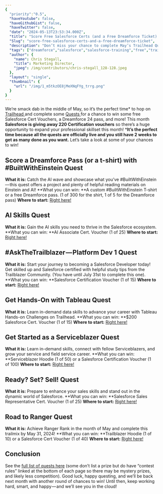 ```yaml
---
{
  "priority":"0.5",
  "haveYoutube": false,
  "haveGithubGist": false,
  "haveTwitter": false,
  "date": "2024-05-13T23:53:34.000Z",
  "title": "Score Free Salesforce Certs (and a Free Dreamforce Ticket)!",
  "Slug": "score-free-salesforce-certs-and-a-free-dreamforce-ticket",
  "description": "Don’t miss your chance to complete May’s Trailhead Quests.",
  "tags": ["dreamforce","salesforce","salesforce-training","free","trailhead"],
  "author": {
    "name": Chris Stegall,
    "title": Marketing Director,
    "jpeg": /img/contributors/chris-stegall_128-128.jpeg
  },
  "layout": "single",
  "thumbnail": {
    "url": "/img/1_m5tkzOE8jMeXNqFYg_trrg.png"
  }
}
---
```

We’re smack dab in the middle of May, so it’s the perfect time* to hop on [Trailhead ](https://trailhead.salesforce.com/quests)and complete some [Quests ](https://trailhead.salesforce.com/quests)for a chance to win some free Salesforce Cert Vouchers, a Dreamforce 24 pass, and more!
This month <strong>Salesforce is giving away 220 Certification vouchers</strong> so there’s a huge opportunity to expand your professional skillset this month!
***It’s the perfect time because all the quests are officially live and you still have 2 weeks to get as many done as you want.**
Let’s take a look at some of your chances to win!

## Score a Dreamforce Pass (or a t-shirt) with #BuiltWithEinstein Quest

**What it is:** Catch the AI wave and showcase what you’ve #BuiltWithEinstein — this quest offers a project and plenty of helpful reading materials on Einstein and AI!
**What you can win: **A custom #BuiltWithEinstein T-shirt or a free Dreamforce pass. (1 of 300 for the shirt, 1 of 5 for the Dreamforce pass)
**Where to start:** [Right here!](https://trailhead.salesforce.com/users/strailhead/trailmixes/quest-get-hands-on-with-tableau-march-2024)

## AI Skills Quest

**What it is:** Gain the AI skills you need to thrive in the Salesforce ecosystem.
**What you can win: **AI Associate Cert. Voucher (1 of 25)
**Where to start:** [Right here!](https://trailhead.salesforce.com/users/strailhead/trailmixes/quest-ai-skills-may-2024)

## #AskTheTrailblazer — Platform Dev 1 Quest

**What it is:** Start your journey to becoming a Salesforce Developer today! Get skilled up and Salesforce certified with helpful study tips from the Trailblazer Community. (You have until July 31st to complete this one).
**What you can win: **Salesforce Certification Voucher (1 of 15)
**Where to start:** [Right here!](https://trailhead.salesforce.com/users/strailhead/trailmixes/quest-ask-the-trailblazer-platform-dev-1)

## Get Hands-On with Tableau Quest

**What it is:** Learn in-demand data skills to advance your career with Tableau Hands-on Challenges on Trailhead.
**What you can win: **$200 Salesforce Cert. Voucher (1 of 15)
**Where to start:** [Right here!](https://trailhead.salesforce.com/users/strailhead/trailmixes/quest-get-hands-on-with-tableau-may-2024)

## Get Started as a Serviceblazer Quest

**What it is:** Learn in-demand skills, connect with fellow Serviceblazers, and grow your service and field service career.
**What you can win: **Serviceblazer Hoodie (1 of 50) or a Salesforce Certification Voucher (1 of 100)
**Where to start:** [Right here!](https://trailhead.salesforce.com/users/strailhead/trailmixes/quest-get-started-as-a-serviceblazer)

## Ready? Set? Sell! Quest

**What it is:** Prepare to enhance your sales skills and stand out in the dynamic world of Salesforce.
**What you can win: **Salesforce Sales Representative Cert. Voucher (1 of 25)
**Where to start:** [Right here!](https://trailhead.salesforce.com/users/strailhead/trailmixes/quest-salesblazer-ready-set-sell-may-2024)

## Road to Ranger Quest

**What it is:** Achieve Ranger Rank in the month of May and complete this trailmix by May 31, 2024!
**What you can win: **Trailblazer Hoodie (1 of 10) or a Salesforce Cert Voucher (1 of 40)
**Where to start:** [Right here!](https://trailhead.salesforce.com/users/strailhead/trailmixes/quest-get-started-as-a-serviceblazer)

## Conclusion

See the [full list of quests here](https://trailhead.salesforce.com/quests) (some don’t list a prize but do have “contest rules” linked at the bottom of each page so there may be mystery prizes, and likely less competition).
Good luck, happy questing, and we’ll be back next month with another round of chances to win!
Until then, keep working hard, smart, and happy — and we’ll see you in the cloud!
